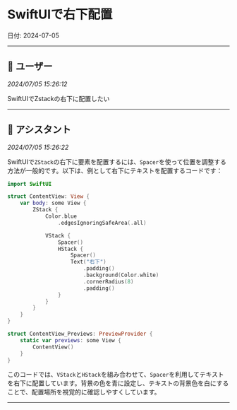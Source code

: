 # SwiftUIで右下配置

日付: 2024-07-05

---

## 👤 ユーザー
*2024/07/05 15:26:12*

SwiftUIでZstackの右下に配置したい

---

## 🤖 アシスタント
*2024/07/05 15:26:22*

SwiftUIで`ZStack`の右下に要素を配置するには、`Spacer`を使って位置を調整する方法が一般的です。以下は、例として右下にテキストを配置するコードです：

```swift
import SwiftUI

struct ContentView: View {
    var body: some View {
        ZStack {
            Color.blue
                .edgesIgnoringSafeArea(.all)

            VStack {
                Spacer()
                HStack {
                    Spacer()
                    Text("右下")
                        .padding()
                        .background(Color.white)
                        .cornerRadius(8)
                        .padding()
                }
            }
        }
    }
}

struct ContentView_Previews: PreviewProvider {
    static var previews: some View {
        ContentView()
    }
}
```

このコードでは、`VStack`と`HStack`を組み合わせて、`Spacer`を利用してテキストを右下に配置しています。背景の色を青に設定し、テキストの背景色を白にすることで、配置場所を視覚的に確認しやすくしています。

---
